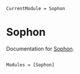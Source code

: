 ```@meta
CurrentModule = Sophon
```

# Sophon

Documentation for [Sophon](https://github.com/MilkshakeForReal/Sophon.jl).

```@index
```

```@autodocs
Modules = [Sophon]
```

